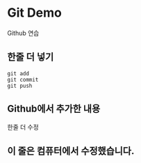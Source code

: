 # Git Demo

Github 연습

## 한줄 더 넣기

```
git add
git commit
git push
```

## Github에서 추가한 내용

한줄 더 수정


## 이 줄은 컴퓨터에서 수정했습니다.